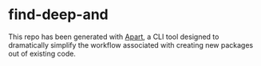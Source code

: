 # find-deep-and
 This repo has been generated with [Apart](https://github.com/DDunc/apart), a CLI tool
		designed to dramatically simplify the workflow associated with creating new packages out of existing code.
			